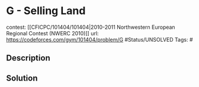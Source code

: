 # G - Selling Land

contest: [[CFICPC/101404/101404|2010-2011 Northwestern European Regional Contest (NWERC 2010)]]
url: https://codeforces.com/gym/101404/problem/G
#Status/UNSOLVED
Tags: #

## Description

## Solution

